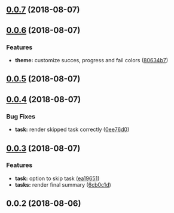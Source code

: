 <a name="0.0.7"></a>
## [0.0.7](https://github.com/hjvedvik/tasks/compare/v0.0.6...v0.0.7) (2018-08-07)



<a name="0.0.6"></a>
## [0.0.6](https://github.com/hjvedvik/tasks/compare/v0.0.5...v0.0.6) (2018-08-07)


### Features

* **theme:** customize succes, progress and fail colors ([80634b7](https://github.com/hjvedvik/tasks/commit/80634b7))



<a name="0.0.5"></a>
## [0.0.5](https://github.com/hjvedvik/tasks/compare/v0.0.4...v0.0.5) (2018-08-07)



<a name="0.0.4"></a>
## [0.0.4](https://github.com/hjvedvik/tasks/compare/v0.0.3...v0.0.4) (2018-08-07)


### Bug Fixes

* **task:** render skipped task correctly ([0ee76d0](https://github.com/hjvedvik/tasks/commit/0ee76d0))



<a name="0.0.3"></a>
## [0.0.3](https://github.com/hjvedvik/tasks/compare/v0.0.2...v0.0.3) (2018-08-07)


### Features

* **task:** option to skip task ([ea19651](https://github.com/hjvedvik/tasks/commit/ea19651))
* **tasks:** render final summary ([6cb0c1d](https://github.com/hjvedvik/tasks/commit/6cb0c1d))



<a name="0.0.2"></a>
## 0.0.2 (2018-08-06)



